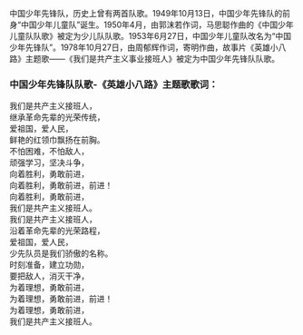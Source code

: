 

中国少年先锋队，历史上曾有两首队歌。1949年10月13日，中国少年先锋队的前身“中国少年儿童队”诞生。1950年4月，由郭沫若作词，马思聪作曲的《中国少年儿童队队歌》被定为少儿队队歌。1953年6月27日，中国少年儿童队改名为“中国少年先锋队”。1978年10月27日，由周郁辉作词，寄明作曲，故事片《英雄小八路》主题歌——《我们是共产主义事业接班人》被定为中国少年先锋队队歌。

### 中国少年先锋队队歌-《英雄小八路》主题歌歌词：

我们是共产主义接班人，  
继承革命先辈的光荣传统，  
爱祖国，爱人民，  
鲜艳的红领巾飘扬在前胸。  
不怕困难，不怕敌人，  
顽强学习，坚决斗争，  
向着胜利，勇敢前进，  
向着胜利，勇敢前进，前进！  
向着胜利，勇敢前进，  
我们是共产主义接班人。  
我们是共产主义接班人，  
沿着革命先辈的光荣路程，  
爱祖国，爱人民，  
少先队员是我们骄傲的名称。  
时刻准备，建立功勋，  
要把敌人，消灭干净，  
为着理想，勇敢前进，  
为着理想，勇敢前进，前进！  
为着理想，勇敢前进，  
我们是共产主义接班人。

